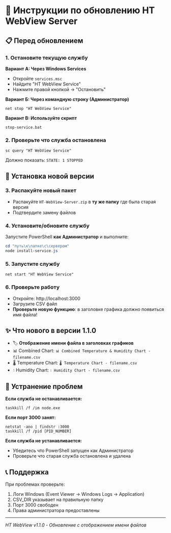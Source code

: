 # 🔄 Инструкции по обновлению HT WebView Server

## 📋 Перед обновлением

### 1. Остановите текущую службу

**Вариант А: Через Windows Services**
- Откройте `services.msc`
- Найдите "HT WebView Service"  
- Нажмите правой кнопкой → "Остановить"

**Вариант Б: Через командную строку (Администратор)**
```batch
net stop "HT WebView Service"
```

**Вариант В: Используйте скрипт**
```batch
stop-service.bat
```

### 2. Проверьте что служба остановлена
```batch
sc query "HT WebView Service"
```
Должно показать: `STATE: 1 STOPPED`

## 🚀 Установка новой версии

### 3. Распакуйте новый пакет
- Распакуйте `HT-WebView-Server.zip` в **ту же папку** где была старая версия
- Подтвердите замену файлов

### 4. Установите/обновите службу
Запустите PowerShell **как Администратор** и выполните:

```powershell
cd "путь\к\папке\с\сервером"
node install-service.js
```

### 5. Запустите службу
```batch
net start "HT WebView Service"
```

### 6. Проверьте работу
- Откройте: http://localhost:3000
- Загрузите CSV файл
- **Проверьте новую функцию**: в заголовке графика должно появиться имя файла!

## ✨ Что нового в версии 1.1.0

- 🏷️ **Отображение имени файла в заголовках графиков**
- 📊 Combined Chart: `📊 Combined Temperature & Humidity Chart - filename.csv`
- 🌡️ Temperature Chart: `🌡️ Temperature Chart - filename.csv`  
- 💧 Humidity Chart: `💧 Humidity Chart - filename.csv`

## 🔧 Устранение проблем

**Если служба не останавливается:**
```batch
taskkill /f /im node.exe
```

**Если порт 3000 занят:**
```batch
netstat -ano | findstr :3000
taskkill /f /pid [PID_NUMBER]
```

**Если служба не устанавливается:**
- Убедитесь что PowerShell запущен как Администратор
- Проверьте что старая служба остановлена и удалена

## 📞 Поддержка

При проблемах проверьте:
1. Логи Windows (Event Viewer → Windows Logs → Application)
2. CSV_DIR указывает на правильную папку
3. Порт 3000 свободен
4. Права администратора предоставлены

---
*HT WebView v1.1.0 - Обновление с отображением имени файлов*
